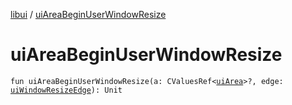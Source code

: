 [libui](index.md) / [uiAreaBeginUserWindowResize](./ui-area-begin-user-window-resize.md)

# uiAreaBeginUserWindowResize

`fun uiAreaBeginUserWindowResize(a: CValuesRef<`[`uiArea`](ui-area.md)`>?, edge: `[`uiWindowResizeEdge`](ui-window-resize-edge.md)`): Unit`